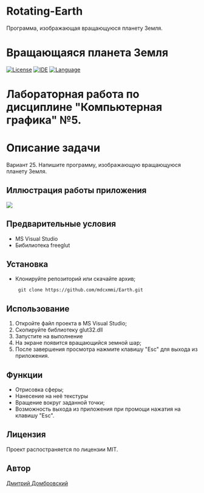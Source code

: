 # Rotating-Earth
Программа, изображающая вращающуюся планету Земля.
# Вращающаяся планета Земля
[![License](https://img.shields.io/badge/license-MIT-blue.svg)](https://opensource.org/licenses/MIT)
[![IDE](https://img.shields.io/badge/IDE-MS_Visual_Studio_22-green.svg)](https://visualstudio.microsoft.com/ru/)
[![Language](https://img.shields.io/badge/C++-blue.svg)](https://learn.microsoft.com/ru-ru/cpp/cpp/?view=msvc-170)


# Лабораторная работа по дисциплине "Компьютерная графика" №5.


# Описание задачи

Вариант 25.	Напишите программу, изображающую вращающуюся планету Земля.

## Иллюстрация работы приложения
![](https://github.com/mdcxmmi/RotatingEarth/blob/master/images/demo.gif)


## Предварительные условия

- MS Visual Studio
- Бибилиотека freeglut 
## Установка

- Клонируйте репозиторий или скачайте архив;
   ```
    git clone https://github.com/mdcxmmi/Earth.git
    ```

## Использование

1. Откройте файл проекта в MS Visual Studio;
2. Скопируйте библиотеку glut32.dll 
3. Запустите на выполнение
4. На экране появится вращающийся земной шар;
5. После завершения просмотра нажмите клавишу "Esc" для выхода из приложения.

## Функции

- Отрисовка сферы;
- Нанесение на неё текстуры
- Вращение вокруг заданной точки;
- Возможность выхода из приложения при промощи нажатия на клавишу "Esc".

## Лицензия

Проект распостраняется по лицензии MIT.

## Автор

[Дмитрий Домбровский](https://github.com/mdcxmmi)